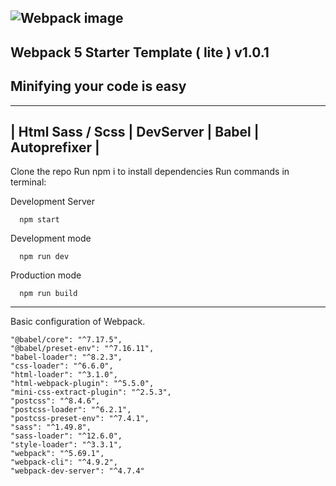 ![Webpack image](https://github.com/webpack/media/blob/master/logo/logo-on-white-bg.jpg?raw=true)
---

Webpack 5 Starter Template ( lite ) v1.0.1
---
## Minifying your code is easy
---

| Html Sass / Scss | DevServer | Babel | Autoprefixer |
---
Clone the repo Run npm i to install dependencies Run commands in terminal:

Development Server
      
      npm start

Development mode

      npm run dev

Production mode

      npm run build
---

Basic configuration of Webpack.

    "@babel/core": "^7.17.5",
    "@babel/preset-env": "^7.16.11",
    "babel-loader": "^8.2.3",
    "css-loader": "^6.6.0",
    "html-loader": "^3.1.0",
    "html-webpack-plugin": "^5.5.0",
    "mini-css-extract-plugin": "^2.5.3",
    "postcss": "^8.4.6",
    "postcss-loader": "^6.2.1",
    "postcss-preset-env": "^7.4.1",
    "sass": "^1.49.8",
    "sass-loader": "^12.6.0",
    "style-loader": "^3.3.1",
    "webpack": "^5.69.1",
    "webpack-cli": "^4.9.2",
    "webpack-dev-server": "^4.7.4"
